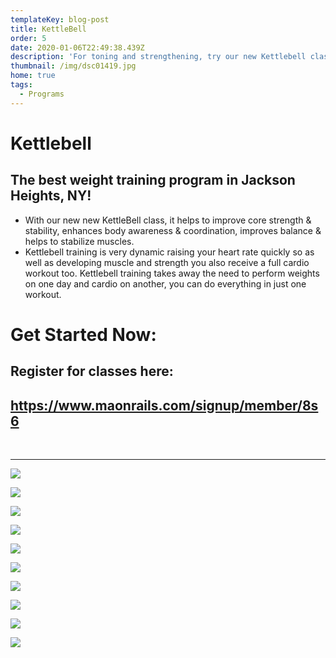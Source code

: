 ```yaml
---
templateKey: blog-post
title: KettleBell
order: 5
date: 2020-01-06T22:49:38.439Z
description: 'For toning and strengthening, try our new Kettlebell class! '
thumbnail: /img/dsc01419.jpg
home: true
tags:
  - Programs
---
```

# Kettlebell

## The best weight training program in Jackson Heights, NY!

* With our new new KettleBell class, it helps to improve core strength & stability, enhances body awareness & coordination, improves balance & helps to stabilize muscles.
* Kettlebell training is very dynamic raising your heart rate quickly so as well as developing muscle and strength you also receive a full cardio workout too. Kettlebell training takes away the need to perform weights on one day and cardio on another, you can do everything in just one workout.

# Get Started Now:

## Register for classes here:

## <https://www.maonrails.com/signup/member/8s6>

<br>

- - -

![](/img/dsc00634.jpg)

![](/img/dsc04047.jpg)

![](/img/dsc04886.jpg)

![](/img/dsc06371.jpg)

![](/img/dsc05705.jpg)

![](/img/dsc06318.jpg)

![](/img/dsc04081.jpg)

![](/img/dsc04938.jpg)

![](/img/dsc01451.jpg)

![](/img/dsc06396.jpg)
